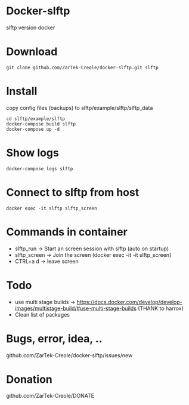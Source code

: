 # Docker-slftp
slftp version docker

# Download
```
git clone github.com/ZarTek-Creole/docker-slftp.git slftp
```

# Install 
copy config files (backups) to slftp/example/slftp/slftp_data
```
cd slftp/example/slftp
docker-compose build slftp
docker-compose up -d
```

# Show logs
```
docker-compose logs slftp
```
# Connect to slftp from host
```
docker exec -it slftp slftp_screen
```

# Commands in container
 - slftp_run    -> Start an screen session with slftp (auto on startup)
 - slftp_screen -> Join the screen (docker exec -it <slftp> -it slftp_screen)
 - CTRL+a d       -> leave screen
 
 # Todo
 - use multi stage builds -> https://docs.docker.com/develop/develop-images/multistage-build/#use-multi-stage-builds (THANK to harrox)
 - Clean list of packages
 
  # Bugs, error, idea, ..
  github.com/ZarTek-Creole/docker-slftp/issues/new
  
  # Donation
  github.com/ZarTek-Creole/DONATE
